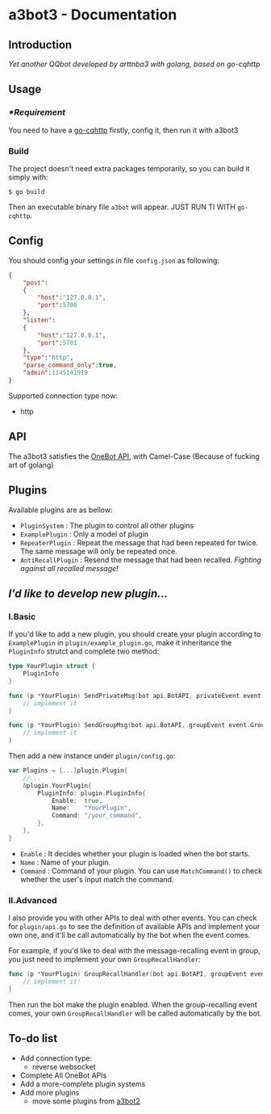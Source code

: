 # a3bot3 - Documentation

## Introduction

_Yet another QQbot developed by arttnba3 with golang, based on go-cqhttp_

## Usage

### _*Requirement_

You need to have a [go-cqhttp](https://github.com/Mrs4s/go-cqhttp) firstly, config it, then run it with a3bot3

### Build

The project doesn't need extra packages temporarily, so you can build it simply with:

```shell
$ go build
```

Then an executable binary file `a3bot` will appear. JUST RUN TI WITH `go-cqhttp`.

## Config

You should config your settings in file `config.json` as following:

```json
{
    "post":
    {
        "host":"127.0.0.1",
        "port":5700
    },
    "listen":
    {
        "host":"127.0.0.1",
        "port":5701
    },
    "type":"http",
    "parse_command_only":true,
    "admin":1145141919
}
```

Supported connection type now:

- http

## API

The a3bot3 satisfies the [OneBot API](https://onebot.dev/), with Camel-Case (Because of fucking art of golang)

## Plugins

Available plugins are as bellow:

- `PluginSystem` : The plugin to control all other plugins
- `ExamplePlugin` : Only a model of plugin
- `RepeaterPlugin` : Repeat the message that had been repeated for twice. The same message will only be repeated once.
- `AntiRecallPlugin` : Resend the message that had been recalled. _Fighting against all recalled message!_

## _I'd like to develop new plugin..._

### I.Basic

If you'd like to add a new plugin, you should create your plugin according to `ExamplePlugin` in `plugin/example_plugin.go`, make it inheritance the `PluginInfo` strutct and complete two method:

```go
type YourPlugin struct {
	PluginInfo
}

func (p *YourPlugin) SendPrivateMsg(bot api.BotAPI, privateEvent event.PrivateEvent, messages []string) int {
	// implement it
}

func (p *YourPlugin) SendGroupMsg(bot api.BotAPI, groupEvent event.GroupEvent, messages []string) int {
	// implement it
}
```

Then add a new instance under `plugin/config.go`:

```go
var Plugins = [...]plugin.Plugin{
    //...
	&plugin.YourPlugin{
		PluginInfo: plugin.PluginInfo{
			Enable:  true,
			Name:    "YourPlugin",
			Command: "/your_command",
		},
	},
}
```

- `Enable` : It decides whether your plugin is loaded when the bot starts.
- `Name` : Name of your plugin.
- `Command` : Command of your plugin. You can use `MatchCommand()` to check whether the user's input match the command.

### II.Advanced

I also provide you with other APIs to deal with other events. You can check for `plugin/api.go` to see the definition of available APIs and implement your own one, and it'll be call automatically by the bot when the event comes.

For example, if you'd like to deal with the message-recalling event in group, you just need to implement your own `GroupRecallHandler`:

```go
func (p *YourPlugin) GroupRecallHandler(bot api.BotAPI, groupEvent event.GroupEvent, messages []string) int {
	// implement it!
}
```

Then run the bot make the plugin enabled. When the group-recalling event comes, your own `GroupRecallHandler` will be called automatically by the bot.

## To-do list

- Add connection type:
  - reverse websocket
- Complete All OneBot APIs
- Add a more-complete plugin systems
- Add more plugins
  - move some plugins from [a3bot2](https://github.com/arttnba3/a3bot2)